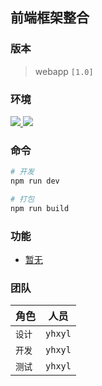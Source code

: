 前端框架整合
-------------

### 版本

> webapp `[1.0]`


### 环境
<a href="https://nodejs.org/dist/v16.16.0/" target="_blank" rel="noopener noreferrer">
    <img src="https://img.shields.io/static/v1?style=flat-square&label=node&message=v16.16.0&color=red">
    <img src="https://img.shields.io/badge/npm-8.11.0-blueviolet?style=flat-square">
</a>


### 命令

```sh
# 开发
npm run dev

# 打包
npm run build
```


### 功能
- [暂无](xxx)


### 团队

| 角色   | 人员      |
|------|---------|
| `设计` | `yhxyl` |
| `开发` | `yhxyl` |
| `测试` | `yhxyl` |


